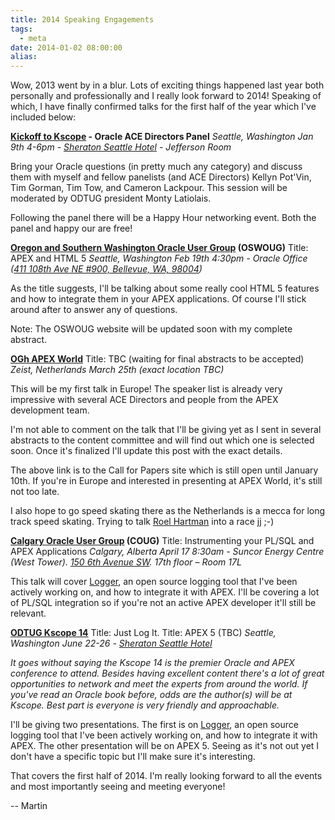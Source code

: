```yaml
---
title: 2014 Speaking Engagements
tags:
  - meta
date: 2014-01-02 08:00:00
alias:
---
```


Wow, 2013 went by in a blur. Lots of exciting things happened last year both personally and professionally and I really look forward to 2014! Speaking of which, I have finally confirmed talks for the first half of the year which I've included below:

**[Kickoff to Kscope](http://kscope14.com/events) - Oracle ACE Directors Panel**
_Seattle, Washington_
_Jan 9th 4-6pm - [Sheraton Seattle Hotel](https://goo.gl/maps/GPoaG) - Jefferson Room_

Bring your Oracle questions (in pretty much any category) and discuss them with myself and fellow panelists (and ACE Directors) Kellyn Pot'Vin, Tim Gorman, Tim Tow, and Cameron Lackpour. This session will be moderated by ODTUG president Monty Latiolais.

Following the panel there will be a Happy Hour networking event. Both the panel and happy our are free!

**[Oregon and Southern Washington Oracle User Group](http://www.oswoug.org/OSWOUG/Home.html) (OSWOUG)**
Title: APEX and HTML 5
_Seattle, Washington_
_Feb 19th 4:30pm - Oracle Office ([411 108th Ave NE #900, Bellevue, WA, 98004](https://goo.gl/maps/lQFT4))_

As the title suggests, I'll be talking about some really cool HTML 5 features and how to integrate them in your APEX applications. Of course I'll stick around after to answer any of questions.

Note: The OSWOUG website will be updated soon with my complete abstract.

**[OGh APEX World](https://www.ogh.nl/page.aspx?event=213)**
Title: TBC (waiting for final abstracts to be accepted)
_Zeist, Netherlands_
_March 25th (exact location TBC)_

This will be my first talk in Europe! The speaker list is already very impressive with several ACE Directors and people from the APEX development team.

I'm not able to comment on the talk that I'll be giving yet as I sent in several abstracts to the content committee and will find out which one is selected soon. Once it's finalized I'll update this post with the exact details.

The above link is to the Call for Papers site which is still open until January 10th. If you're in Europe and interested in presenting at APEX World, it's still not too late.

I also hope to go speed skating there as the Netherlands is a mecca for long track speed skating. Trying to talk [Roel Hartman](http://roelh/) into a race jj ;-)

**[Calgary Oracle User Group](http://coug.ab.ca/events/calendar-of-events/?month=apr&amp;yr=2014) (COUG)**
Title: Instrumenting your PL/SQL and APEX Applications
_Calgary, Alberta_
_April 17 8:30am - Suncor Energy Centre (West Tower). [150 6th Avenue SW](https://goo.gl/maps/nwXaQ). 17th floor – Room 17L_

This talk will cover [Logger](https://github.com/tmuth/Logger---A-PL-SQL-Logging-Utility), an open source logging tool that I've been actively working on, and how to integrate it with APEX. I'll be covering a lot of PL/SQL integration so if you're not an active APEX developer it'll still be relevant.

[**ODTUG Kscope 14**](http://kscope14.com/)
Title: Just Log It.
Title: APEX 5 (TBC)
_Seattle, Washington_
_June 22-26 -_ _[Sheraton Seattle Hotel](https://goo.gl/maps/GPoaG)_

_It goes without saying the Kscope 14 is the premier Oracle and APEX conference to attend. Besides having excellent content there's a lot of great opportunities to network and meet the experts from around the world. If you've read an Oracle book before, odds are the author(s) will be at Kscope. Best part is everyone is very friendly and approachable._

I'll be giving two presentations. The first is on [Logger](https://github.com/tmuth/Logger---A-PL-SQL-Logging-Utility), an open source logging tool that I've been actively working on, and how to integrate it with APEX. The other presentation will be on APEX 5\. Seeing as it's not out yet I don't have a specific topic but I'll make sure it's interesting.

That covers the first half of 2014\. I'm really looking forward to all the events and most importantly seeing and meeting everyone!

-- Martin
